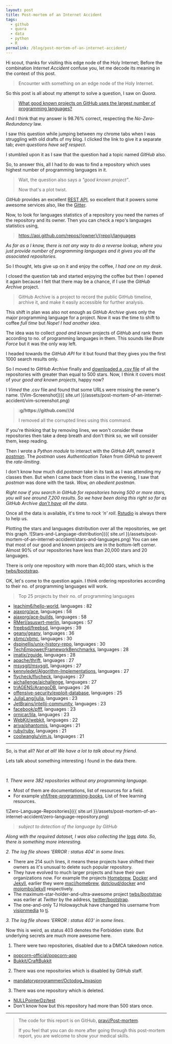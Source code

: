 ```yaml
---
layout: post
title: Post-mortem of an Internet Accident
tags:
  - github
  - quora
  - data
  - python
  - R
permalink: /blog/post-mortem-of-an-internet-accident/
---
```


Hi scout, thanks for visiting this edge node of the Holy Internet; Before the combination *Internet Accident* confuse you, let me decode its meaning in the context of this post.
> Encounter with something on an edge node of the Holy Internet.


So this post is all about my attempt to solve a question, I saw on *Quora*.
> [What good known projects on GitHub uses the largest number of programming languages?](http://www.quora.com/What-good-known-project-on-GitHub-uses-the-largest-number-of-programming-languages)

And I think that my answer is 98.76% correct, respecting the *No-Zero-Redundancy* law.

I saw this question while jumping between my chrome tabs when I was struggling with old drafts of my blog.
I clicked the link to give it a separate tab; *even questions have self respect*.

I stumbled upon it as I saw that the question had a topic named *GitHub* also.

So, to answer this, all I had to do was to find a repository which uses highest number of programming languages in it.
> Wait, the question also says a *"good known project"*.
>
> Now that's a plot twist.

*GitHub* provides an excellent [REST API](https://developer.github.com/v3/), so excellent that it powers some awesome services also, like the [Gitter](https://gitter.im).

Now, to look for languages statistics of a repository you need the names of the repository and its owner. Then you can check a repo's languages statistics using,
> https://api.github.com/repos/{owner}/{repo}/languages

*As far as a I know, there is not any way to do a reverse lookup, where you just provide number of programming languages and it gives you all the associated repositories.*

So I thought, lets give up on it and enjoy the coffee, *I had one on my desk*.

I closed the question tab and started enjoying the coffee but then I opened it again because I felt that there may be a chance, if I use the *GitHub Archive* project.
> GitHub Archive is a project to record the public GitHub timeline, archive it, and make it easily accessible for further analysis.

This shift in plan was also not enough as *GitHub Archive* gives only the major programming language for a project.
Now it was the time to shift to coffee *full time* but *Nope! I had another idea*.

The idea was to collect *good and known* projects of *GitHub* and rank them according to no. of programming languages in them. This sounds like *Brute Force* but it was the only way left.

I headed towards the *GitHub API* for it but found that they gives you the first 1000 search results only.

So I moved to *GitHub Archive* finally and [downloaded a .csv file](https://github.com/pravj/Post-mortem/blob/master/bigquery.sql) of all the repositories with greater than equal to 500 stars. Now, I think it covers most of your *good and known projects*, happy now?

I *Vimed* the .csv file and found that some URLs were missing the owner's name.
![Vim-Screenshot]({{ site.url }}/assets/post-mortem-of-an-internet-accident/vim-screenshot.png)

> **:g/https\:\/\/github\.com\/\//d**
>
> I removed all the corrupted lines using this command.

If you're thinking that by removing lines, we won't consider these repositories then take a deep breath and don't think so, we will consider them, keep reading.

Then I wrote a *Python module* to interact with the *GitHub API*, named it *[postman](https://github.com/pravj/Post-mortem/blob/master/postman.py)*.
The *postman* uses *Authentication Token* from *GitHub* to prevent the *rate-limiting*.

I don't know how much did *postman* take in its task as I was attending my classes then.
But when I came back from class in the evening, I saw that *postman* was done with the task. *Wow, an obedient postman*.

*Right now if you search in GitHub for repositories having 500 or more stars, you will see around 7,200 results. So we have been doing this right so far as GitHub Archive [don't have](http://git.io/78eKDg) all the data*.

Once all the data is available, it's time to *rock 'n' roll*. [Rstudio](http://www.rstudio.com) is always there to help us.

Plotting the stars and languages distribution over all the repositories, we get this graph.
![Stars-and-Language-distribution]({{ site.url }}/assets/post-mortem-of-an-internet-accident/stars-and-languages.png)
You can see that most of our good and known projects are in the bottom-left corner. Almost 90% of our repositories have less than 20,000 stars and 20 languages.

There is only one repository with more than 40,000 stars, which is the [twbs/bootstrap](https://github.com/twbs/bootstrap).

OK, let's come to the question again. I think ordering repositories according to their no. of programming languages will work.

> Top 25 projects by their no. of programming languages

* [leachim6/hello-world](https://github.com/leachim6/hello-world), languages : 82
* [ajaxorg/ace](https://github.com/ajaxorg/ace), languages : 58
* [ajaxorg/ace-builds](https://github.com/ajaxorg/ace-builds), languages : 58
* [RMerl/asuswrt-merlin](https://github.com/freebsd/freebsd), languages : 57
* [freebsd/freebsd](https://github.com/freebsd/freebsd), languages : 39
* [geany/geany](https://github.com/geany/geany), languages : 36
* [xbmc/xbmc](https://github.com/xbmc/xbmc), languages : 30
* [dspinellis/unix-history-repo](https://github.com/dspinellis/unix-history-repo), languages : 30
* [TechEmpower/FrameworkBenchmarks](https://github.com/TechEmpower/FrameworkBenchmarks), languages : 28
* [imatix/zguide](https://github.com/imatix/zguide), languages : 28
* [apache/thrift](https://github.com/apache/thrift), languages : 27
* [msysgit/msysgit](https://github.com/msysgit/msysgit), languages : 27
* [kennyledet/Algorithm-Implementations](https://github.com/kennyledet/Algorithm-Implementations), languages : 27
* [flycheck/flycheck](https://github.com/flycheck/flycheck), languages : 27
* [aichallenge/aichallenge](https://github.com/aichallenge/aichallenge), languages : 27
* [triAGENS/ArangoDB](https://github.com/triAGENS/ArangoDB), languages : 26
* [offensive-security/exploit-database](https://github.com/offensive-security/exploit-database), languages : 25
* [JuliaLang/julia](https://github.com/JuliaLang/julia), languages : 23
* [JetBrains/intellij-community](https://github.com/JetBrains/intellij-community), languages : 23
* [facebook/pfff](https://github.com/facebook/pfff), languages : 23
* [ornicar/lila](https://github.com/ornicar/lila), languages : 23
* [WebKit/webkit](https://github.com/WebKit/webkit), languages : 22
* [ariya/phantomjs](https://github.com/ariya/phantomjs), languages : 21
* [ruby/ruby](https://github.com/ruby/ruby), languages : 21
* [coolwanglu/vim.js](https://github.com/coolwanglu/vim.js), languages : 21

---

So, is that all? *Not at all! We have a lot to talk about my friend.*

Lets talk about something interesting I found in the data there.

</br>

*1. There were 382 repositories without any programming language.*

* Most of them are documentations, list of resources for a field.
* For example [vhf/free-programming-books](https://github.com/vhf/free-programming-books), List of free learning resources.

![Zero-Language-Repositories]({{ site.url }}/assets/post-mortem-of-an-internet-accident/zero-language-repository.png)
> *subject to detection of the language by GitHub*

*Along with the required dataset, I was also collecting the [logs](https://github.com/pravj/Post-mortem/blob/master/log/postman.log) data.
So, there is something more interesting.*

*2. The log file shows 'ERROR : status 404' in some lines.*

* There are 214 such lines, it means these projects have shifted their owners as it's unusual to delete such popular repository.
* They have evolved to much larger projects and have their own organizations now. For example the projects [Homebrew](https://github.com/homebrew/homebrew), [Docker](https://github.com/docker/docker) and [Jekyll](https://github.com/jekyll/jekyll), earlier they were [mxcl/homebrew](https://github.com/mxcl/homebrew), [dotcloud/docker](https://github.com/dotcloud/docker) and [mojombo/jekyll](https://github.com/mojombo/jekyll) respectively.
* The maximum-star-holder-and-ultra-awesome project [twbs/bootstrap](https://github.com/twbs/bootstrap) was earlier at *Twitter* by the address, [twitter/bootstrap](https://github.com/twitter/bootstrap).
* The one-and-only TJ Holowaychuk have changed his username from [visionmedia](https://github.com/visionmedia) to [tj](https://github.com/tj).

*3. The log file shows 'ERROR : status 403' in some lines.*

Now this is weird, as status 403 denotes the Forbidden state. But underlying secrets are much more awesome here.

1. There were two repositories, disabled due to a DMCA takedown notice.
  * [popcorn-official/popcorn-app](https://github.com/popcorn-official/popcorn-app)
  * [Bukkit/CraftBukkit](https://github.com/Bukkit/CraftBukkit)
2. There was one repositories which is disabled by GitHub staff.
  * [mandatoryprogrammer/Octodog_Invasion](https://github.com/mandatoryprogrammer/Octodog_Invasion)
3. There was one repository which is deleted.
  * [NULLPointerDz/test](https://github.com/NULLPointerDz/test)
  * Don't know how but this repository had more than 500 stars once.

---

> The code for this report is on GitHub, [pravj/Post-mortem](https://github.com/pravj/Post-mortem).
>
> If you feel that you can do more after going through this post-mortem report, you are welcome to show your medical skills.
